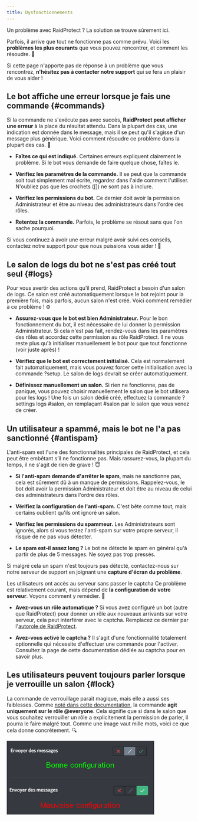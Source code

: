 ```yaml
---
title: Dysfonctionnements
---
```


Un problème avec RaidProtect ? La solution se trouve sûrement ici.

Parfois, il arrive que tout ne fonctionne pas comme prévu. Voici les **problèmes les plus courants** que vous pouvez rencontrer, et comment les résoudre. 🤗 

Si cette page n'apporte pas de réponse à un problème que vous rencontrez, **n'hésitez pas à contacter notre support** qui se fera un plaisir de vous aider !

## Le bot affiche une erreur lorsque je fais une commande {#commands}

Si la commande ne s'exécute pas avec succès, **RaidProtect peut afficher une erreur** à la place du résultat attendu. Dans la plupart des cas, une indication est donnée dans le message, mais il se peut qu'il s'agisse d'un message plus générique. Voici comment résoudre ce problème dans la plupart des cas. 🧐 

- **Faîtes ce qui est indiqué.** Certaines erreurs expliquent clairement le problème. Si le bot vous demande de faire quelque chose, faîtes le.

- **Vérifiez les paramètres de la commande.** Il se peut que la commande soit tout simplement mal écrite, regardez dans l'aide comment l'utiliser. N'oubliez pas que les crochets ([]) ne sont pas à inclure.

- **Vérifiez les permissions du bot.** Ce dernier doit avoir la permission Administrateur et être au niveau des administrateurs dans l'ordre des rôles.

- **Retentez la commande.** Parfois, le problème se résout sans que l'on sache pourquoi.

Si vous continuez à avoir une erreur malgré avoir suivi ces conseils, contactez notre support pour que nous puissions vous aider ! 🤝 

## Le salon de logs du bot ne s'est pas créé tout seul {#logs}

Pour vous avertir des actions qu'il prend, RaidProtect a besoin d'un salon de logs. Ce salon est créé automatiquement lorsque le bot rejoint pour la première fois, mais parfois, aucun salon n'est créé. Voici comment remédier à ce problème ! ⚙️ 

- **Assurez-vous que le bot est bien Administrateur.** Pour le bon fonctionnement du bot, il est nécessaire de lui donner la permission Administrateur. Si cela n'est pas fait, rendez-vous dans les paramètres des rôles et accordez cette permission au rôle RaidProtect. Il ne vous reste plus qu'à initialiser manuellement le bot pour que tout fonctionne (voir juste après) !

- **Vérifiez que le bot est correctement initialisé.** Cela est normalement fait automatiquement, mais vous pouvez forcer cette initialisation avec la commande ?setup. Le salon de logs devrait se créer automatiquement.

- **Définissez manuellement un salon.** Si rien ne fonctionne, pas de panique, vous pouvez choisir manuellement le salon que le bot utilisera pour les logs ! Une fois un salon dédié créé, effectuez la commande ?settings logs #salon, en remplaçant #salon par le salon que vous venez de créer.

## Un utilisateur a spammé, mais le bot ne l'a pas sanctionné {#antispam}

L'anti-spam est l'une des fonctionnalités principales de RaidProtect, et cela peut être embêtant s’il ne fonctionne pas. Mais rassurez-vous, la plupart du temps, il ne s'agit de rien de grave ! 😇 

- **Si l'anti-spam demande d'arrêter le spam**, mais ne sanctionne pas, cela est sûrement dû à un manque de permissions. Rappelez-vous, le bot doit avoir la permission Administrateur et doit être au niveau de celui des administrateurs dans l'ordre des rôles.

- **Vérifiez la configuration de l'anti-spam.** C'est bête comme tout, mais certains oublient qu'ils ont ignoré un salon.

- **Vérifiez les permissions du spammeur.** Les Administrateurs sont ignorés, alors si vous testez l'anti-spam sur votre propre serveur, il risque de ne pas vous détecter.

- **Le spam est-il assez long ?** Le bot ne détecte le spam en général qu'à partir de plus de 5 messages. Ne soyez pas trop pressés.

Si malgré cela un spam n'est toujours pas détecté, contactez-nous sur notre serveur de support en joignant une **capture d'écran du problème**.

Les utilisateurs ont accès au serveur sans passer le captcha
Ce problème est relativement courant, mais dépend de **la configuration de votre serveur**. Voyons comment y remédier. 🏥 

- **Avez-vous un rôle automatique ?** Si vous avez configuré un bot (autre que RaidProtect) pour donner un rôle aux nouveaux arrivants sur votre serveur, cela peut interférer avec le captcha. Remplacez ce dernier par l'[autorole de RaidProtect](/features/captcha#autorole). 

- **Avez-vous activé le captcha ?** Il s'agit d'une fonctionnalité totalement optionnelle qui nécessite d'effectuer une commande pour l'activer. Consultez la page de cette documentation dédiée au captcha pour en savoir plus.

## Les utilisateurs peuvent toujours parler lorsque je verrouille un salon {#lock}

La commande de verrouillage parait magique, mais elle a aussi ses faiblesses. Comme [noté dans cette documentation](/features/others#lock), la commande **agit uniquement sur le rôle @everyone**. Cela signifie que si dans le salon que vous souhaitez verrouiller un rôle a explicitement la permission de parler, il pourra le faire malgré tout. Comme une image vaut mille mots, voici ce que cela donne concrètement. 🔍 

![Capture d'écran configuration verrouillage de salon](./assets/lock-channel-messages-raidprotect.png)